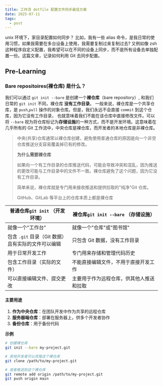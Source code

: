 ```yaml
---
title: 工作流 dotfile 配置文件同步最佳方案
date: 2025-07-11
tags:
  - post
---
```


unix 环境下，家目录配置如何同步？ 比如，我有一些 alias 命令，是我日常的使用习惯，如果我需要在多台设备上使用，我需要复制过来复制过去?  又例如像 zsh 这种程序自定义配置，我希望可以在不同的设备上同步，而不是所有设备去单独配置一份。这篇文章，记录如何利用 Git 去同步配置。 

## Pre-Learning

### Bare repositoires(裸仓库) 是什么？

我们可以通过 `git init --bare` 是创建一个**裸仓库**（bare repository）, 和我们日常的 `git init` 不同，裸仓库 **没有工作目录**。 一般来说，裸仓库是一个共享仓库，是 `push`,`pull` 操作的对象仓库。但是，我们永远不会直接 `commit` 到这个仓库，因为它没有工作目录， 也就意味着我们不能在该仓库中直接修改文件。可以将 `--bare` 视为将仓库标记为**存储设施**的一种方式，而不是开发环境。这意味着在几乎所有的 Git 工作流中，中央仓库是裸仓库，而开发者的本地仓库是非裸仓库。

> 中央(共享)仓库通常以裸仓库创建，避免使用普通仓库的原因是向一个非空仓库推送分支容易覆盖掉已有的修改。 
>
> **为什么需要裸仓库**
>
> 如果向一个有工作目录的仓库推送代码，可能会导致冲突和混乱，因为推送的更改可能与工作目录中的文件不一致。裸仓库避免了这个问题，因为它没有工作目录。
>
> 简单来说，裸仓库就是专门用来接收推送和提供拉取的"纯净"Git 仓库。
>
>  GitHub、GitLab 等平台上的仓库本质上都是裸仓库

| 普通仓库`git init` （开发环境）                          | 裸仓库`git init --bare` （存储设施）     |
| -------------------------------------------------------- | ---------------------------------------- |
| 就像一个"工作台"                                         | 就像一个"仓库"或"图书馆"                 |
| 包含 `.git` 目录（Git 数据）<br />且有实际的文件可以编辑 | 只包含 Git 数据，没有工作目录            |
| 用于日常开发工作                                         | 专门用来存储和管理代码历史               |
| 包含工作目录（实际的文件）                               | 不能直接编辑文件，不用于直接开发工作     |
| 可以直接编辑文件、提交更改                               | 主要用于作为远程仓库，供其他人推送和拉取 |

#### 主要用途

1. **作为中央仓库**：在团队开发中作为共享的远程仓库
2. **服务器端仓库**：部署在服务器上，供多个开发者协作
3. **备份仓库**：用于备份代码

**示例**

```bash
# 创建裸仓库
git init --bare my-project.git

# 其他开发者可以克隆这个裸仓库
git clone /path/to/my-project.git

# 或者推送到这个裸仓库
git remote add origin /path/to/my-project.git
git push origin main
```

